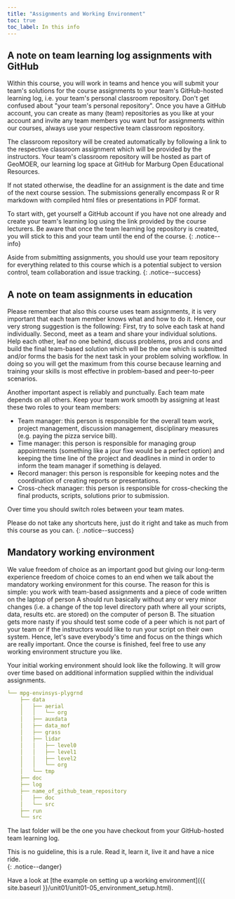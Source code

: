```yaml
---
title: "Assignments and Working Environment"
toc: true
toc_label: In this info
---
```


## A note on team learning log assignments with GitHub

Within this course, you will work in teams and hence you will submit your team's solutions for the course assignments to your team's GitHub-hosted learning log, i.e. your team's personal classroom repository. Don't get confused about "your team's personal repository". Once you have a GitHub account, you can create as many (team) repositories as you like at your account and invite any team members you want but for assignments within our courses, always use your respective team classroom repository. 

The classroom repository will be created automatically by following a link to the respective classroom assignment which will be provided by the instructors. Your team's classroom repository will be hosted as part of GeoMOER, our learning log space at GitHub for Marburg Open Educational Resources.

If not stated otherwise, the deadline for an assignment is the date and time of the next course session. The submissions generally encompass R or R markdown with compiled html files or presentations in PDF format.

To start with, get yourself a GitHub account if you have not one already and create your team's learning log using the link provided by the course lecturers. Be aware that once the team learning log repository is created, you will stick to this and your team until the end of the course.
{: .notice--info}

Aside from submitting assignments, you should use your team repository for everything related to this course which is a potential subject to version control, team collaboration and issue tracking.
{: .notice--success}



## A note on team assignments in education
Please remember that also this course uses team assignments, it is very important that each team member knows what and how to do it. Hence, our very strong suggestion is the following: First, try to solve each task at hand individually. Second, meet as a team and share your individual solutions. Help each other, leaf no one behind, discuss problems, pros and cons and build the final team-based solution which will be the one which is submitted and/or forms the basis for the next task in your problem solving workflow. In doing so you will get the maximum from this course because learning and training your skills is most effective in problem-based and peer-to-peer scenarios.

Another important aspect is reliably and punctually. Each team mate depends on all others. Keep your team work smooth by assigning at least these two roles to your team members:
  
  * Team manager: this person is responsible for the overall team work, project management, discussion management, disciplinary measures (e.g. paying the pizza service bill).
  * Time manager: this person is responsible for managing group appointments (something like a jour fixe would be a perfect option) and keeping the time line of the project and deadlines in mind in order to inform the team manager if something is delayed.
  * Record manager: this person is responsible for keeping notes and the coordination of creating reports or presentations.
  * Cross-check manager: this person is responsible for cross-checking the final products, scripts, solutions prior to submission.

Over time you should switch roles between your team mates.

Please do not take any shortcuts here, just do it right and take as much from this course as you can.
{: .notice--success}


## Mandatory working environment
We value freedom of choice as an important good but giving our long-term experience freedom of choice comes to an end when we talk about the mandatory working environment for this course. The reason for this is simple: you work with team-based assignments and a piece of code written on the laptop of person A should run basically without any or very minor changes (i.e. a change of the top level directory path where all your scripts, data, results etc. are stored) on the computer of person B. The situation gets more nasty if you should test some code of a peer which is not part of your team or if the instructors would like to run your script on their own system. Hence, let's save everybody's time and focus on the things which are really important. Once the course is finished, feel free to use any working environment structure you like.

Your initial working environment should look like the following. It will grow over time based on additional information supplied within the individual assignments. 
```yaml
└── mpg-envinsys-plygrnd
    ├── data
    │   ├── aerial
    │   │   └── org
    │   ├── auxdata
    │   ├── data_mof
    │   ├── grass
    │   ├── lidar
    │   │   ├── level0
    │   │   ├── level1
    │   │   ├── level2
    │   │   └── org
    │   └── tmp
    ├── doc
    ├── log
    ├── name_of_github_team_repository
    │   ├── doc
    │   └── src
    ├── run
    └── src
```
The last folder will be the one you have checkout from your GitHub-hosted team learning log.

This is no guideline, this is a rule. Read it, learn it, live it and have a nice ride.  
{: .notice--danger}

Have a look at [the example on setting up a working environment]({{ site.baseurl }}/unit01/unit01-05_environment_setup.html).



